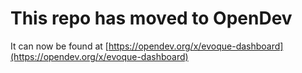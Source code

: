 # This repo has moved to OpenDev

It can now be found at [https://opendev.org/x/evoque-dashboard](https://opendev.org/x/evoque-dashboard)

